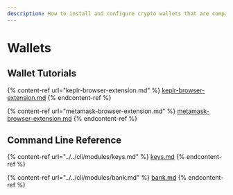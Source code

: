 ```yaml
---
description: How to install and configure crypto wallets that are compatible with Rebus
---
```


# Wallets

## Wallet Tutorials

{% content-ref url="keplr-browser-extension.md" %}
[keplr-browser-extension.md](keplr-browser-extension.md)
{% endcontent-ref %}

{% content-ref url="metamask-browser-extension.md" %}
[metamask-browser-extension.md](metamask-browser-extension.md)
{% endcontent-ref %}

## Command Line Reference

{% content-ref url="../../cli/modules/keys.md" %}
[keys.md](../../cli/modules/keys.md)
{% endcontent-ref %}

{% content-ref url="../../cli/modules/bank.md" %}
[bank.md](../../cli/modules/bank.md)
{% endcontent-ref %}



